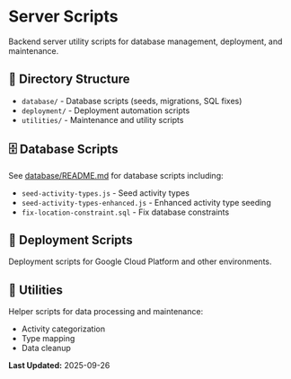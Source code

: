 # Server Scripts

Backend server utility scripts for database management, deployment, and maintenance.

## 📁 Directory Structure

- `database/` - Database scripts (seeds, migrations, SQL fixes)
- `deployment/` - Deployment automation scripts
- `utilities/` - Maintenance and utility scripts

## 🗄️ Database Scripts

See [database/README.md](database/README.md) for database scripts including:
- `seed-activity-types.js` - Seed activity types
- `seed-activity-types-enhanced.js` - Enhanced activity type seeding
- `fix-location-constraint.sql` - Fix database constraints

## 🚀 Deployment Scripts

Deployment scripts for Google Cloud Platform and other environments.

## 🔧 Utilities

Helper scripts for data processing and maintenance:
- Activity categorization
- Type mapping
- Data cleanup

**Last Updated:** 2025-09-26

